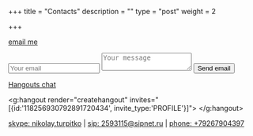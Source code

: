 +++
title = "Contacts"
description = ""
type = "post"
weight = 2

+++

[email me](mailto:avxbynl[at]ghecvgxb[dot]pbz)

<form method="POST" action="http://formspree.io/avxbynl[at]ghecvgxb[dot]pbz">
    <input type="hidden" name="_subject" value="[From form on my site]" />
    <input type="hidden" name="_format" value="plain" />
    <input type="text" name="_gotcha" style="display:none" />
    <input type="email" name="email" placeholder="Your email">
    <textarea name="message" placeholder="Your message"></textarea>
    <button type="submit">Send email</button>
</form>

[Hangouts chat](https://hangouts.google.com/chat/person/118256930792891720434)

<script src="https://apis.google.com/js/platform.js" async defer></script>
<g:hangout render="createhangout"
    invites="[{id:'118256930792891720434', invite_type:'PROFILE'}]">
</g:hangout>

[skype: nikolay.turpitko](skype:nikolay.turpitko?call) |
[sip: 2593115@sipnet.ru](sip:2593115@sipnet.ru) |
[phone: +79267904397](phone:+79267904397)
